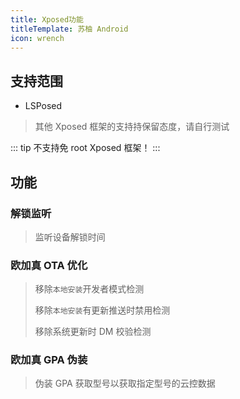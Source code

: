 ```yaml
---
title: Xposed功能
titleTemplate: 苏柚 Android
icon: wrench
---
```


## 支持范围

- LSPosed

> 其他 Xposed 框架的支持持保留态度，请自行测试

::: tip
不支持免 root Xposed 框架！
:::

## 功能

### 解锁监听

> 监听设备解锁时间

### 欧加真 OTA 优化

> 移除`本地安装`开发者模式检测
>
> 移除`本地安装`有更新推送时禁用检测
>
> 移除系统更新时 DM 校验检测

### 欧加真 GPA 伪装

> 伪装 GPA 获取型号以获取指定型号的云控数据
